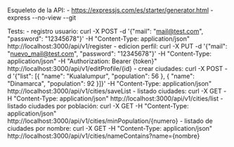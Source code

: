 Esqueleto de la API: 
	- https://expressjs.com/es/starter/generator.html
	- express --no-view --git

Tests:
	- registro usuario: curl -X POST -d '{"mail": "mail@test.com", "password": "12345678"}' -H "Content-Type: application/json" http://localhost:3000/api/v1/register
	- edicion perfil: curl -X PUT -d '{"mail": "nuevo_mail@test.com", "password": "12345678"}' -H "Content-Type: application/json" -H "Authorization: Bearer {token}" http://localhost:3000/api/v1/editProfile/{id}
	- crear ciudades: curl -X POST -d '{"list": [{ "name": "Kualalumpur", "population": 56 }, { "name": "Dinamarca", "population": 92 }]}' -H "Content-Type: application/json" http://localhost:3000/api/v1/cities/saveList
	- listado ciudades: curl -X GET -H "Content-Type: application/json" http://localhost:3000/api/v1/cities/list
	- listado ciudades por población: curl -X GET -H "Content-Type: application/json" http://localhost:3000/api/v1/cities/minPopulation/{numero}
	- listado de ciudades por nombre: curl -X GET -H "Content-Type: application/json" http://localhost:3000/api/v1/cities/nameContains?name={nombre}

